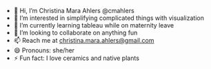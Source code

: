 - 👋 Hi, I’m Christina Mara Ahlers @cmahlers
- 👀 I’m interested in simplifying complicated things with visualization
- 🌱 I’m currently learning tableau while on maternity leave
- 💞️ I’m looking to collaborate on anything fun
- 📫 Reach me at christina.mara.ahlers@gmail.com
- 😄 Pronouns: she/her
- ⚡ Fun fact: I love ceramics and native plants

<!---
cmahlers/cmahlers is a ✨ special ✨ repository because its `README.md` (this file) appears on your GitHub profile.
You can click the Preview link to take a look at your changes.
--->
